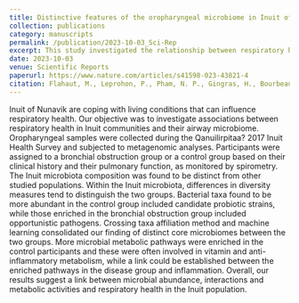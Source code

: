 ```yaml
---
title: Distinctive features of the oropharyngeal microbiome in Inuit of Nunavik and correlations of mild to moderate bronchial obstruction with dysbiosis
collection: publications
category: manuscripts
permalink: /publication/2023-10-03_Sci-Rep
excerpt: This study investigated the relationship between respiratory health and the airway microbiome in Inuit communities of Nunavik. Metagenomic analyses revealed their distinct microbiota and differences between individuals with bronchial obstruction and healthy controls.
date: 2023-10-03
venue: Scientific Reports
paperurl: https://www.nature.com/articles/s41598-023-43821-4
citation: Flahaut, M., Leprohon, P., Pham, N. P., Gingras, H., Bourbeau, J., Papadopoulou, B., Maltais, F. & Ouellette, M. (2023). &quot;Distinctive features of the oropharyngeal microbiome in Inuit of Nunavik and correlations of mild to moderate bronchial obstruction with dysbiosis&quot. <i>Scientific Reports</i>, 13(1), 16622.
---
```


Inuit of Nunavik are coping with living conditions that can influence respiratory health. Our objective was to investigate associations between respiratory health in Inuit communities and their airway microbiome. Oropharyngeal samples were collected during the Qanuilirpitaa? 2017 Inuit Health Survey and subjected to metagenomic analyses. Participants were assigned to a bronchial obstruction group or a control group based on their clinical history and their pulmonary function, as monitored by spirometry. The Inuit microbiota composition was found to be distinct from other studied populations. Within the Inuit microbiota, differences in diversity measures tend to distinguish the two groups. Bacterial taxa found to be more abundant in the control group included candidate probiotic strains, while those enriched in the bronchial obstruction group included opportunistic pathogens. Crossing taxa affiliation method and machine learning consolidated our finding of distinct core microbiomes between the two groups. More microbial metabolic pathways were enriched in the control participants and these were often involved in vitamin and anti-inflammatory metabolism, while a link could be established between the enriched pathways in the disease group and inflammation. Overall, our results suggest a link between microbial abundance, interactions and metabolic activities and respiratory health in the Inuit population.